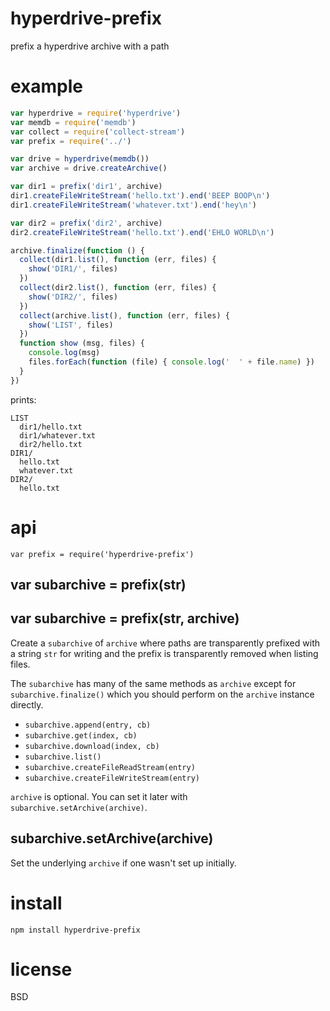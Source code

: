 # hyperdrive-prefix

prefix a hyperdrive archive with a path

# example

``` js
var hyperdrive = require('hyperdrive')
var memdb = require('memdb')
var collect = require('collect-stream')
var prefix = require('../')

var drive = hyperdrive(memdb())
var archive = drive.createArchive()

var dir1 = prefix('dir1', archive)
dir1.createFileWriteStream('hello.txt').end('BEEP BOOP\n')
dir1.createFileWriteStream('whatever.txt').end('hey\n')

var dir2 = prefix('dir2', archive)
dir2.createFileWriteStream('hello.txt').end('EHLO WORLD\n')

archive.finalize(function () {
  collect(dir1.list(), function (err, files) {
    show('DIR1/', files)
  })
  collect(dir2.list(), function (err, files) {
    show('DIR2/', files)
  })
  collect(archive.list(), function (err, files) {
    show('LIST', files)
  })
  function show (msg, files) {
    console.log(msg)
    files.forEach(function (file) { console.log('  ' + file.name) })
  }
})
```

prints:

```
LIST
  dir1/hello.txt
  dir1/whatever.txt
  dir2/hello.txt
DIR1/
  hello.txt
  whatever.txt
DIR2/
  hello.txt
```

# api

```
var prefix = require('hyperdrive-prefix')
```

## var subarchive = prefix(str)
## var subarchive = prefix(str, archive)

Create a `subarchive` of `archive` where paths are transparently prefixed with a
string `str` for writing and the prefix is transparently removed when listing
files.

The `subarchive` has many of the same methods as `archive` except for
`subarchive.finalize()` which you should perform on the `archive` instance
directly.

* `subarchive.append(entry, cb)`
* `subarchive.get(index, cb)`
* `subarchive.download(index, cb)`
* `subarchive.list()`
* `subarchive.createFileReadStream(entry)`
* `subarchive.createFileWriteStream(entry)`

`archive` is optional. You can set it later with
`subarchive.setArchive(archive)`.

## subarchive.setArchive(archive)

Set the underlying `archive` if one wasn't set up initially.

# install

```
npm install hyperdrive-prefix
```

# license

BSD
